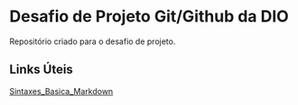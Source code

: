 # Desafio de Projeto Git/Github da DIO
Repositório criado para o desafio de projeto.

## Links Úteis 
[Sintaxes_Basica_Markdown](https://www-markdownguide-org.translate.goog/basic-syntax/?_x_tr_sl=en&_x_tr_tl=pt&_x_tr_hl=pt-BR&_x_tr_pto=sc)
